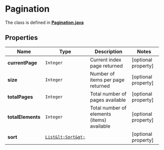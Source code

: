 

# Pagination

The class is defined in **[Pagination.java](../../src/main/java/org/openapitools/model/Pagination.java)**

## Properties

Name | Type | Description | Notes
------------ | ------------- | ------------- | -------------
**currentPage** | `Integer` | Current index page returned |  [optional property]
**size** | `Integer` | Number of items per page returned |  [optional property]
**totalPages** | `Integer` | Total number of pages available |  [optional property]
**totalElements** | `Integer` | Total number of elements (items) available |  [optional property]
**sort** | [`List&lt;Sort&gt;`](Sort.md) |  |  [optional property]







